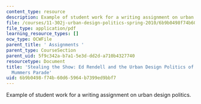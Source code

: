 ```yaml
---
content_type: resource
description: Example of student work for a writing assignment on urban design politics.
file: /courses/11-302j-urban-design-politics-spring-2010/6b9b0498f74b60d65964b7399ed9bbf7_MIT11_302JS10_whitlow1.pdf
file_type: application/pdf
learning_resource_types: []
ocw_type: OCWFile
parent_title: ' Assignments '
parent_type: CourseSection
parent_uid: 5f9c342a-b7a1-5e3d-dd2d-a710b4327740
resourcetype: Document
title: 'Stealing the Show: Ed Rendell and the Urban Design Politics of Philadelphia''s
  Mummers Parade'
uid: 6b9b0498-f74b-60d6-5964-b7399ed9bbf7
---
```

Example of student work for a writing assignment on urban design politics.

